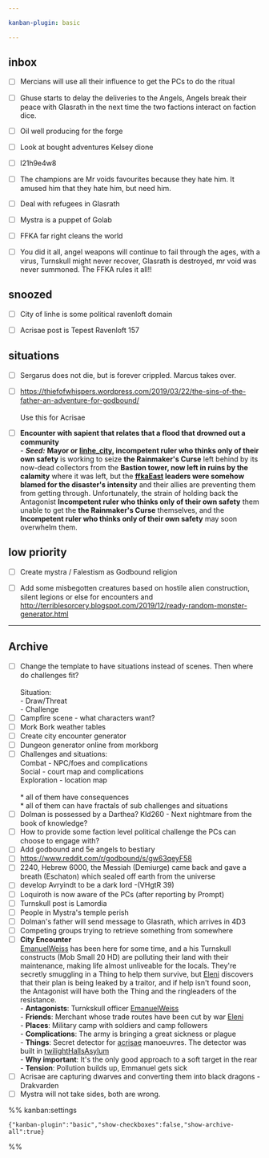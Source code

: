 ```yaml
---

kanban-plugin: basic

---
```


## inbox

- [ ] Mercians will use all their influence to get the PCs to do the ritual
- [ ] Ghuse starts to delay the deliveries to the Angels, Angels break their peace with Glasrath in the next time the two factions interact on faction dice.
- [ ] Oil well producing for the forge
- [ ] Look at bought adventures Kelsey dione
- [ ] l21h9e4w8
- [ ] The champions are Mr voids favourites because they hate him. It amused him that they hate him, but need him.
- [ ] Deal with refugees in Glasrath
- [ ] Mystra is a puppet of Golab
- [ ] FFKA far right cleans the world
- [ ] You did it all, angel weapons will continue to fail through the ages, with a virus, Turnskull might never recover, Glasrath is destroyed, mr void was never summoned. The FFKA rules it all!!


## snoozed

- [ ] City of linhe is some political ravenloft domain
- [ ] Acrisae post is Tepest Ravenloft 157


## situations

- [ ] Sergarus does not die, but is forever crippled. Marcus takes over.
- [ ] https://thiefofwhispers.wordpress.com/2019/03/22/the-sins-of-the-father-an-adventure-for-godbound/<br><br>Use this for Acrisae
- [ ] **Encounter with sapient that relates that a flood that drowned out a community**<br>- ***Seed:*** **Mayor or [linhe_city](../locations/linhe_city.md), incompetent ruler who thinks only of their own safety** is working to seize **the Rainmaker's Curse** left behind by its now-dead collectors from the **Bastion tower, now left in ruins by the calamity** where it was left, but the **[ffkaEast](../factions/ffkaEast.md) leaders were somehow blamed for the disaster's intensity** and their allies are preventing them from getting through. Unfortunately, the strain of holding back the Antagonist **Incompetent ruler who thinks only of their own safety** them unable to get the **the Rainmaker's Curse** themselves, and the **Incompetent ruler who thinks only of their own safety** may soon overwhelm them.


## low priority

- [ ] Create mystra / Falestism as Godbound religion
- [ ] Add some misbegotten creatures based on hostile alien construction, silent legions or else for encounters and http://terriblesorcery.blogspot.com/2019/12/ready-random-monster-generator.html


***

## Archive

- [ ] Change the template to have situations instead of scenes. Then where do challenges fit?<br><br>Situation:<br>- Draw/Threat<br>- Challenge
- [ ] Campfire scene - what characters want?
- [ ] Mork Bork weather tables
- [ ] Create city encounter generator
- [ ] Dungeon generator online from morkborg
- [ ] Challenges and situations:<br>Combat - NPC/foes and complications<br>Social - court map and complications<br>Exploration - location map<br><br>* all of them have consequences<br>* all of them can have fractals of sub challenges and situations
- [ ] Dolman is possessed by a Darthea? Kld260 - Next nightmare from the book of knowledge?
- [ ] How to provide some faction level political challenge the PCs can choose to engage with?
- [ ] Add godbound and 5e angels to bestiary
- [ ] https://www.reddit.com/r/godbound/s/gw63qeyF58
- [ ] 2240, Hebrew 6000, the Messiah (Demiurge) came back and gave a breath (Eschaton) which sealed off earth from the universe
- [ ] develop Avryindt to be a dark lord -(VHgtR 39)
- [ ] Loquiroth is now aware of the PCs (after reporting by Prompt)
- [ ] Turnskull post is Lamordia
- [ ] People in Mystra's temple perish
- [ ] Dolman's father will send message to Glasrath, which arrives in 4D3
- [ ] Competing groups trying to retrieve something from somewhere
- [ ] **City Encounter**<br>[EmanuelWeiss](../npcs/EmanuelWeiss.md) has been here for some time, and a his Turnskull constructs (Mob Small 20 HD) are polluting their land with their maintenance, making life almost unliveable for the locals. They're secretly smuggling in a Thing to help them survive, but [Eleni](../npcs/Eleni.md) discovers that their plan is being leaked by a traitor, and if help isn't found soon, the Antagonist will have both the Thing and the ringleaders of the resistance.<br>- **Antagonists**: Turnkskull officer [EmanuelWeiss](../npcs/EmanuelWeiss.md)<br>- **Friends**: Merchant whose trade routes have been cut by war [Eleni](../npcs/Eleni.md)<br>- **Places**: Military camp with soldiers and camp followers<br>- **Complications**: The army is bringing a great sickness or plague<br>- **Things**: Secret detector for [acrisae](../factions/acrisae.md) manoeuvres. The detector was built in [twilightHallsAsylum](../locations/twilightHallsAsylum.md)<br>- **Why important**: It's the only good approach to a soft target in the rear<br>- **Tension**: Pollution builds up, Emmanuel gets sick
- [ ] Acrisae are capturing dwarves and converting them into black dragons - Drakvarden
- [ ] Mystra will not take sides, both are wrong.

%% kanban:settings
```
{"kanban-plugin":"basic","show-checkboxes":false,"show-archive-all":true}
```
%%